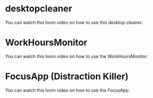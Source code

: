 # desktopcleaner

You can watch this loom video on how to use this desktop cleaner:

# WorkHoursMonitor

You can watch this loom video on how to use the WorkHoursMonitor:

# FocusApp (Distraction Killer)

You can watch this loom video on how to use the FocusApp:



